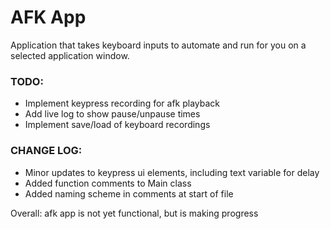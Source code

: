 # AFK App
Application that takes keyboard inputs to automate and run for you on a selected application window.

### TODO:
 - Implement keypress recording for afk playback
 - Add live log to show pause/unpause times
 - Implement save/load of keyboard recordings

 ### CHANGE LOG:
  - Minor updates to keypress ui elements, including text variable for delay
  - Added function comments to Main class
  - Added naming scheme in comments at start of file

Overall: afk app is not yet functional, but is making progress
